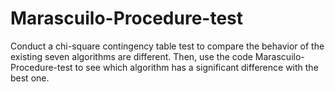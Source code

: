 # Marascuilo-Procedure-test

Conduct a chi-square contingency table test to compare the behavior of the existing seven algorithms are different. Then, use the code Marascuilo-Procedure-test to see which algorithm has a significant difference with the best one. 
